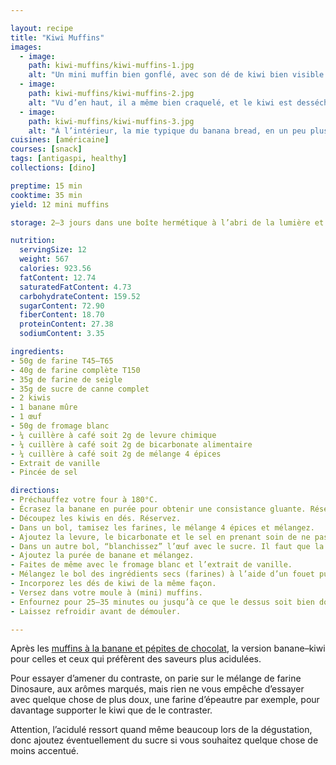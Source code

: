 ```yaml
---

layout: recipe
title: "Kiwi Muffins"
images: 
  - image: 
    path: kiwi-muffins/kiwi-muffins-1.jpg
    alt: "Un mini muffin bien gonflé, avec son dé de kiwi bien visible sur le dessus."
  - image:
    path: kiwi-muffins/kiwi-muffins-2.jpg
    alt: "Vu d’en haut, il a même bien craquelé, et le kiwi est desséché mais pas sec."
  - image:
    path: kiwi-muffins/kiwi-muffins-3.jpg
    alt: "À l’intérieur, la mie typique du banana bread, en un peu plus dense avec les farines moins raffinées du mélange Dinosaure."
cuisines: [américaine]
courses: [snack]
tags: [antigaspi, healthy]
collections: [dino]

preptime: 15 min
cooktime: 35 min
yield: 12 mini muffins

storage: 2–3 jours dans une boîte hermétique à l’abri de la lumière et de la chaleur. 5 jours au frigo. 2 mois au congélateur.

nutrition:
  servingSize: 12
  weight: 567
  calories: 923.56
  fatContent: 12.74
  saturatedFatContent: 4.73
  carbohydrateContent: 159.52
  sugarContent: 72.90
  fiberContent: 18.70
  proteinContent: 27.38
  sodiumContent: 3.35

ingredients:
- 50g de farine T45–T65 
- 40g de farine complète T150
- 35g de farine de seigle
- 35g de sucre de canne complet
- 2 kiwis
- 1 banane mûre
- 1 œuf
- 50g de fromage blanc
- ¼ cuillère à café soit 2g de levure chimique
- ¼ cuillère à café soit 2g de bicarbonate alimentaire
- ¼ cuillère à café soit 2g de mélange 4 épices
- Extrait de vanille 
- Pincée de sel 

directions:
- Préchauffez votre four à 180°C.
- Écrasez la banane en purée pour obtenir une consistance gluante. Réservez.
- Découpez les kiwis en dés. Réservez.
- Dans un bol, tamisez les farines, le mélange 4 épices et mélangez. 
- Ajoutez la levure, le bicarbonate et le sel en prenant soin de ne pas les mettre en contact pour le moment. Réservez.
- Dans un autre bol, “blanchissez” l’œuf avec le sucre. Il faut que la mixture prenne la couleur de votre sucre de canne complet, soit une teinte caramel. On ne cherche pas à incorporer trop d’air au mélange, juste à le faire mousser en surface.
- Ajoutez la purée de banane et mélangez.
- Faites de même avec le fromage blanc et l’extrait de vanille.
- Mélangez le bol des ingrédients secs (farines) à l’aide d’un fouet puis incorporez-le en 2 fois dans le bol des ingrédients humides à l’aide d’une maryse jusqu’à ce qu’il n’y ait plus de grumeau.
- Incorporez les dés de kiwi de la même façon.
- Versez dans votre moule à (mini) muffins.
- Enfournez pour 25–35 minutes ou jusqu’à ce que le dessus soit bien doré et que la pointe d’un couteau ressorte avec quelques flocons de mie.
- Laissez refroidir avant de démouler.

---
```


Après les [muffins à la banane et pépites de chocolat](banana-muffins.html), la version banane–kiwi pour celles et ceux qui préfèrent des saveurs plus acidulées. 

Pour essayer d’amener du contraste, on parie sur le mélange de farine Dinosaure, aux arômes marqués, mais rien ne vous empêche d’essayer avec quelque chose de plus doux, une farine d’épeautre par exemple, pour davantage supporter le kiwi que de le contraster.

Attention, l’acidulé ressort quand même beaucoup lors de la dégustation, donc ajoutez éventuellement du sucre si vous souhaitez quelque chose de moins accentué.